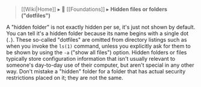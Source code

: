> [[Wiki|Home]] ▸ 🔰 [[Foundations]] ▸ **Hidden files or folders ("dotfiles")**

A "hidden folder" is not exactly hidden per se, it's just not shown by default. You can tell it's a hidden folder because its name begins with a single dot (`.`). These so-called "dotfiles" are omitted from directory listings such as when you invoke the `ls(1)` command, unless you explicitly ask for them to be shown by using the `-a` ("show all files") option. Hidden folders or files typically store configuration information that isn't usually relevant to someone's day-to-day use of their computer, but aren't special in any other way. Don't mistake a "hidden" folder for a folder that has actual security restrictions placed on it; they are not the same.